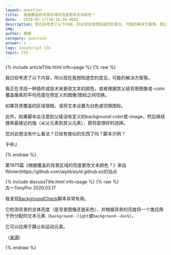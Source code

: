 ```yaml
---
layout: question
title:  根据覆盖的背景区域的亮度更改文本颜色？
date:   2020-03-17T10:16:38.000Z
description: 我已经考虑了以下内容，所以现在我想知道您的意见，可能的解决方案等。我正在寻找一种插件或技术来更改文本的颜色，或者根据其父​​级背景图像或-color覆...
img: 
author: 樱樱
category: question
answer: 1
tags: JavaScript CSS
topic: CSS
---
```

<div class="article-root">
  <div class="article">
    {% include articleTitle.html info=page %}
    {% raw %}
    <div class="article-content"><p><font style="vertical-align: inherit;"><font style="vertical-align: inherit;">我已经考虑了以下内容，所以现在我想知道您的意见，可能的解决方案等。</font></font></p>

<p><font style="vertical-align: inherit;"><font style="vertical-align: inherit;">我正在寻找一种插件或技术来更改文本的颜色，或者根据其父​​级背景图像或-color覆盖像素的平均亮度在预定义的图像/图标之间切换。</font></font></p>

<p><font style="vertical-align: inherit;"><font style="vertical-align: inherit;">如果背景覆盖的区域很暗，请将文本设置为白色或切换图标。 </font></font></p>

<p><font style="vertical-align: inherit;"><font style="vertical-align: inherit;">此外，如果脚本会注意到父级没有定义的background-color或-image，然后继续搜索最接近的值（从父元素到其父元素），那将是很好的选择。</font></font></p>

<p><font style="vertical-align: inherit;"><font style="vertical-align: inherit;">您对此想法有什么看法？</font><font style="vertical-align: inherit;">已经有类似的东西了吗？</font><font style="vertical-align: inherit;">脚本示例？</font></font></p>

<p><font style="vertical-align: inherit;"><font style="vertical-align: inherit;">干杯J.</font></font></p></div>
    {% endraw %}
  </div>
  <p class="winter_mark">第1975篇《根据覆盖的背景区域的亮度更改文本颜色？》来自Winter(https://github.com/aiyld/aiyld.github.io)的站点</p>
  <div class="discuss-wrapper">
    {% include discussTitle.html info=page %}
    {% raw %}
    <div class="discuss-item">
        <div class="discuss-parent">
          <div class="discuss-meta">
            <span class="discuss-user">古一TonyPro</span>
            <span class="discuss-time">2020.03.17</span>
          </div>
          <div class="discuss-comment"><p><font style="vertical-align: inherit;"><font style="vertical-align: inherit;">我发现</font></font><a href="http://www.kennethcachia.com/background-check/" rel="nofollow"><font style="vertical-align: inherit;"><font style="vertical-align: inherit;">BackgroundCheck</font></font></a><font style="vertical-align: inherit;"><font style="vertical-align: inherit;">脚本非常有用。</font></font></p>

<p><font style="vertical-align: inherit;"><font style="vertical-align: inherit;">它检测背景的总体亮度（是背景图像还是彩色），并</font><font style="vertical-align: inherit;">根据背景的亮度</font><font style="vertical-align: inherit;">将一个类应用于所分配的文本元素（</font></font><code>background--light</code><font style="vertical-align: inherit;"><font style="vertical-align: inherit;">或</font></font><code>background--dark</code><font style="vertical-align: inherit;"><font style="vertical-align: inherit;">）。</font></font></p>

<p><font style="vertical-align: inherit;"><font style="vertical-align: inherit;">它可以应用于静止和运动元素。</font></font></p>

<p><font style="vertical-align: inherit;"><font style="vertical-align: inherit;">（</font></font><a href="http://www.sitepoint.com/4-detect-darklight-background-jquery-plugins/" rel="nofollow"><font style="vertical-align: inherit;"><font style="vertical-align: inherit;">来源</font></font></a><font style="vertical-align: inherit;"><font style="vertical-align: inherit;">）</font></font></p></div>
        </div></div>
    {% endraw %}
  </div>
<div>

